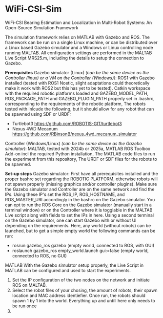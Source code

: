 # WiFi-CSI-Sim
WiFi-CSI Bearing Estimation and Localization in Multi-Robot Systems: An Open-Source Simulation Framework

The simulation framework relies on MATLAB with Gazebo and ROS. The framework can be run on a single Linux machine, or can be distributed over a Linux based Gazebo simulator and a Windows or Linux controlling node running MALTAB. All configuration settings are performed in the MALTAB Live Script MRS25.m, including the details to setup the connection to Gazebo.


**Prerequisites**
Gazebo simulator (Linux) _(can be the same device as the Controller (linux) or a VM on the Controller (Windows))_:
ROS1 with Gazebo installed (tested with ROS1 Noetic, slight adaptations could theoretically make it work with ROS2 but this has yet to be tested).
Catkin workspace with the required robotic platforms loaded and GAZEBO_MODEL_PATH, ROS_PACKAGE_PATH and GAZEBO_PLUGIN_PATH properly set in .bashrc, corresponding to the requirements of the robotic platform, 
The robots tested with inlcude the following, but it should allow for any robot that can be spawned using SDF or URDF:
- Turtlebot3 https://github.com/ROBOTIS-GIT/turtlebot3
- Nexus 4WD Mecanum https://github.com/RBinsonB/nexus_4wd_mecanum_simulator 

Controller (Windows/Linux) _(can be the same device as the Gazebo simulator)_:
MALTAB, tested with 2024b or 2025a,
MATLAB ROS Toolbox Add-on incl the required Python installation,
The MATLAB code files to run the experiment from this repository,
The URDF or SDF files for the robots to be spawned.



**Set-up steps**
Gazebo simulator:
First have all prerequisites installed and the proper bashrc set regarding the ROBOTIC PLATFORM, otherwise robots will not spawn properly (missing graphics and/or controller plugins).
Make sure the Gazebo simulator and Controller are on the same network and find the IPs.
Using these IP's set the ROS_IP, ROS_HOSTNAME, and ROS_MASTER_URI accordingly in the bashrc on the Gazebo simulator. You can opt to run the ROS Core on the Gazebo simulator (manually start in a terminal window) or on the Controller where it is togglable in the MALTAB Live script along with fields to set the IPs in here.
Using a second terminal on the Gazebo simulator, one can start Gazebo with or without UI depending on the requirements. Here, any world (without robots) can be launched, but to get a simple empty world the following commands can be run:
- rosrun gazebo_ros gazebo (empty world, connected to ROS, with GUI)
- roslaunch gazebo_ros empty_world.launch gui:=false (empty world, connected to ROS, no GUI)

MATLAB
With the Gazebo simulator setup properly, the Live Script in MATLAB can be configured and used to start the experiments.
1. Set the IP configuration of the two nodes on the network and initiate ROS on MALTAB.
2. Select the robot files of your chosing, the amount of robots, their spawn location and MAC address identiefier. Once run, the robots should spawn 1 by 1 into the world.
Everything up and untill here only needs to be run once
3. 
